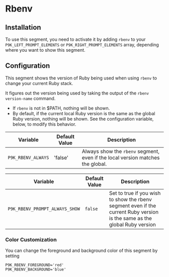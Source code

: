 # Rbenv

## Installation

To use this segment, you need to activate it by adding `rbenv` to your
`P9K_LEFT_PROMPT_ELEMENTS` or `P9K_RIGHT_PROMPT_ELEMENTS` array, depending
where you want to show this segment.

## Configuration

This segment shows the version of Ruby being used when using `rbenv` to change your current Ruby stack.

It figures out the version being used by taking the output of the `rbenv version-name` command.

* If `rbenv` is not in $PATH, nothing will be shown.
* By default, if the current local Ruby version is the same as the global Ruby version, nothing will be shown. See the configuration variable, below, to modify this behavior.

Variable | Default Value | Description |
|----------|---------------|-------------|
|`P9K_RBENV_ALWAYS`|'false'|Always show the `rbenv` segment, even if the local version matches the global.|

| Variable | Default Value | Description |
|----------|---------------|-------------|
|`P9K_RBENV_PROMPT_ALWAYS_SHOW`|`false`|Set to true if you wish to show the rbenv segment even if the current Ruby version is the same as the global Ruby version|

### Color Customization

You can change the foreground and background color of this segment by setting
```
P9K_RBENV_FOREGROUND='red'
P9K_RBENV_BACKGROUND='blue'
```